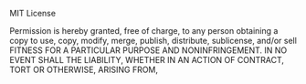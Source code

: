 MIT License


Permission is hereby granted, free of charge, to any person obtaining a copy
to use, copy, modify, merge, publish, distribute, sublicense, and/or sell
FITNESS FOR A PARTICULAR PURPOSE AND NONINFRINGEMENT. IN NO EVENT SHALL THE
LIABILITY, WHETHER IN AN ACTION OF CONTRACT, TORT OR OTHERWISE, ARISING FROM,